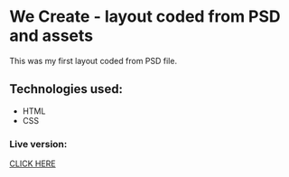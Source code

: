 # We Create - layout coded from PSD and assets
This was my first layout coded from PSD file.

## Technologies used:
* HTML
* CSS

### Live version:
[CLICK HERE](https://susanel92.github.io/harry-potter-memory-game/)